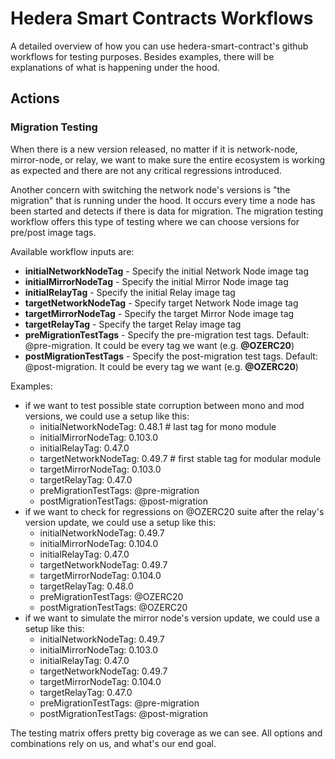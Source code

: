 # Hedera Smart Contracts Workflows

A detailed overview of how you can use hedera-smart-contract's github workflows for testing purposes. Besides examples, there will be explanations of what is happening under the hood.

## Actions

### Migration Testing

When there is a new version released, no matter if it is network-node, mirror-node, or relay, we want to make sure the entire ecosystem is working as expected and there are not any critical regressions introduced.

Another concern with switching the network node's versions is "the migration" that is running under the hood. It occurs every time a node has been started and detects if there is data for migration. The migration testing workflow offers this type of testing where we can choose versions for pre/post image tags.

Available workflow inputs are:
- **initialNetworkNodeTag** - Specify the initial Network Node image tag
- **initialMirrorNodeTag** - Specify the initial Mirror Node image tag
- **initialRelayTag** - Specify the initial Relay image tag
- **targetNetworkNodeTag** - Specify target Network Node image tag
- **targetMirrorNodeTag** - Specify the target Mirror Node image tag
- **targetRelayTag** - Specify the target Relay image tag
- **preMigrationTestTags** - Specify the pre-migration test tags. Default: @pre-migration. It could be every tag we want (e.g. **@OZERC20**)
- **postMigrationTestTags** - Specify the post-migration test tags. Default: @post-migration. It could be every tag we want (e.g. **@OZERC20**)

Examples:
- if we want to test possible state corruption between mono and mod versions, we could use a setup like this:
    - initialNetworkNodeTag: 0.48.1 # last tag for mono module
    - initialMirrorNodeTag: 0.103.0
    - initialRelayTag: 0.47.0
    - targetNetworkNodeTag: 0.49.7 # first stable tag for modular module
    - targetMirrorNodeTag: 0.103.0
    - targetRelayTag: 0.47.0
    - preMigrationTestTags: @pre-migration
    - postMigrationTestTags: @post-migration
- if we want to check for regressions on @OZERC20 suite after the relay's version update, we could use a setup like this:
    - initialNetworkNodeTag: 0.49.7
    - initialMirrorNodeTag: 0.104.0
    - initialRelayTag: 0.47.0
    - targetNetworkNodeTag: 0.49.7
    - targetMirrorNodeTag: 0.104.0
    - targetRelayTag: 0.48.0
    - preMigrationTestTags: @OZERC20
    - postMigrationTestTags: @OZERC20
- if we want to simulate the mirror node's version update, we could use a setup like this:
    - initialNetworkNodeTag: 0.49.7
    - initialMirrorNodeTag: 0.103.0
    - initialRelayTag: 0.47.0
    - targetNetworkNodeTag: 0.49.7
    - targetMirrorNodeTag: 0.104.0
    - targetRelayTag: 0.47.0
    - preMigrationTestTags: @pre-migration
    - postMigrationTestTags: @post-migration

The testing matrix offers pretty big coverage as we can see. All options and combinations rely on us, and what's our end goal.

